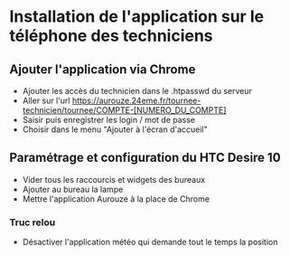 # Installation de l'application sur le téléphone des techniciens

## Ajouter l'application via Chrome

* Ajouter les accès du technicien dans le .htpasswd du serveur
* Aller sur l'url https://aurouze.24eme.fr/tournee-technicien/tournee/COMPTE-[NUMERO_DU_COMPTE]
* Saisir puis enregistrer les login / mot de passe
* Choisir dans le menu "Ajouter à l'écran d'accueil"

## Paramétrage et configuration du HTC Desire 10

* Vider tous les raccourcis et widgets des bureaux
* Ajouter au bureau la lampe
* Mettre l'application Aurouze à la place de Chrome

### Truc relou

* Désactiver l'application météo qui demande tout le temps la position
